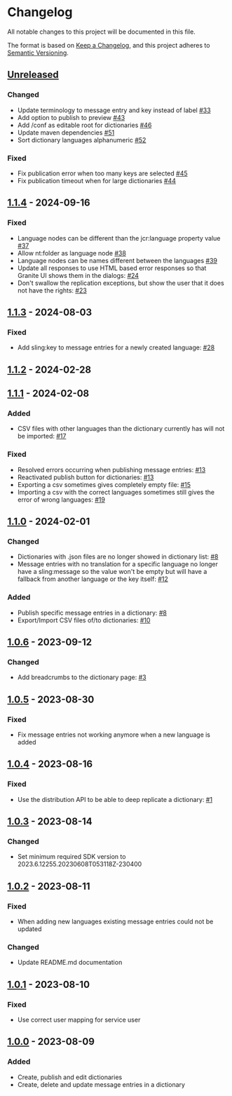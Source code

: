 # Changelog

All notable changes to this project will be documented in this file.

The format is based on [Keep a Changelog](https://keepachangelog.com/en/1.0.0/),
and this project adheres to [Semantic Versioning](https://semver.org/spec/v2.0.0.html).

## [Unreleased]

### Changed

-   Update terminology to message entry and key instead of label [#33](https://github.com/orbinson/aem-dictionary-translator/issues/33)
-   Add option to publish to preview [#43](https://github.com/orbinson/aem-dictionary-translator/issues/43)
-   Add /conf as editable root for dictionaries [#46](https://github.com/orbinson/aem-dictionary-translator/issues/46)
-   Update maven dependencies [#51](https://github.com/orbinson/aem-dictionary-translator/pull/51)
-   Sort dictionary languages alphanumeric [#52](https://github.com/orbinson/aem-dictionary-translator/pull/52)

### Fixed

-   Fix publication error when too many keys are selected [#45](https://github.com/orbinson/aem-dictionary-translator/issues/45)
-   Fix publication timeout when for large dictionaries [#44](https://github.com/orbinson/aem-dictionary-translator/issues/44)

## [1.1.4] - 2024-09-16

### Fixed

-   Language nodes can be different than the jcr:language property value [#37](https://github.com/orbinson/aem-dictionary-translator/issues/37)
-   Allow nt:folder as language node [#38](https://github.com/orbinson/aem-dictionary-translator/issues/38)
-   Language nodes can be names different between the languages [#39](https://github.com/orbinson/aem-dictionary-translator/issues/39)
-   Update all responses to use HTML based error responses so that Granite UI shows them in the dialogs: [#24](https://github.com/orbinson/aem-dictionary-translator/issues/24)
-   Don't swallow the replication exceptions, but show the user that it does not have the rights: [#23](https://github.com/orbinson/aem-dictionary-translator/issues/23)

## [1.1.3] - 2024-08-03

### Fixed

-   Add sling:key to message entries for a newly created language: [#28](https://github.com/orbinson/aem-dictionary-translator/issues/28)

## [1.1.2] - 2024-02-28

## [1.1.1] - 2024-02-08

### Added

-   CSV files with other languages than the dictionary currently has will not be imported: [#17](https://github.com/orbinson/aem-dictionary-translator/pull/17)

### Fixed

-   Resolved errors occurring when publishing message entries: [#13](https://github.com/orbinson/aem-dictionary-translator/issues/13)
-   Reactivated publish button for dictionaries: [#13](https://github.com/orbinson/aem-dictionary-translator/issues/13)
-   Exporting a csv sometimes gives completely empty file: [#15](https://github.com/orbinson/aem-dictionary-translator/issues/15)
-   Importing a csv with the correct languages sometimes still gives the error of wrong languages: [#19](https://github.com/orbinson/aem-dictionary-translator/issues/19)

## [1.1.0] - 2024-02-01

### Changed

-   Dictionaries with .json files are no longer showed in dictionary
    list: [#8](https://github.com/orbinson/aem-dictionary-translator/pull/5)
-   Message entries with no translation for a specific language no longer have a
    sling:message so the value won't be empty but will have a fallback
    from another language or the key itself: [#12](https://github.com/orbinson/aem-dictionary-translator/pull/12)

### Added

-   Publish specific message entries in a dictionary: [#8](https://github.com/orbinson/aem-dictionary-translator/pull/5)
-   Export/Import CSV files of/to dictionaries: [#10](https://github.com/orbinson/aem-dictionary-translator/issues/10)

## [1.0.6] - 2023-09-12

### Changed

-   Add breadcrumbs to the dictionary page: [#3](https://github.com/orbinson/aem-dictionary-translator/issues/3)

## [1.0.5] - 2023-08-30

### Fixed

-   Fix message entries not working anymore when a new language is added

## [1.0.4] - 2023-08-16

### Fixed

-   Use the distribution API to be able to deep replicate a
    dictionary: [#1](https://github.com/orbinson/aem-dictionary-translator/pull/1)

## [1.0.3] - 2023-08-14

### Changed

-   Set minimum required SDK version to 2023.6.12255.20230608T053118Z-230400

## [1.0.2] - 2023-08-11

### Fixed

-   When adding new languages existing message entries could not be updated

### Changed

-   Update README.md documentation

## [1.0.1] - 2023-08-10

### Fixed

-   Use correct user mapping for service user

## [1.0.0] - 2023-08-09

### Added

-   Create, publish and edit dictionaries
-   Create, delete and update message entries in a dictionary

[Unreleased]: https://github.com/orbinson/aem-dictionary-translator/compare/1.1.4...HEAD

[1.1.4]: https://github.com/orbinson/aem-dictionary-translator/compare/1.1.3...1.1.4

[1.1.3]: https://github.com/orbinson/aem-dictionary-translator/compare/1.1.2...1.1.3

[1.1.2]: https://github.com/orbinson/aem-dictionary-translator/compare/1.1.1...1.1.2

[1.1.1]: https://github.com/orbinson/aem-dictionary-translator/compare/1.1.0...1.1.1

[1.1.0]: https://github.com/orbinson/aem-dictionary-translator/compare/1.0.6...1.1.0

[1.0.6]: https://github.com/orbinson/aem-dictionary-translator/compare/1.0.5...1.0.6

[1.0.5]: https://github.com/orbinson/aem-dictionary-translator/compare/1.0.4...1.0.5

[1.0.4]: https://github.com/orbinson/aem-dictionary-translator/compare/1.0.3...1.0.4

[1.0.3]: https://github.com/orbinson/aem-dictionary-translator/compare/1.0.2...1.0.3

[1.0.2]: https://github.com/orbinson/aem-dictionary-translator/compare/1.0.1...1.0.2

[1.0.1]: https://github.com/orbinson/aem-dictionary-translator/compare/1.0.0...1.0.1

[1.0.0]: https://github.com/orbinson/aem-dictionary-translator/compare/aef9658ce0967039de44f69228c16744d45e2764...1.0.0
